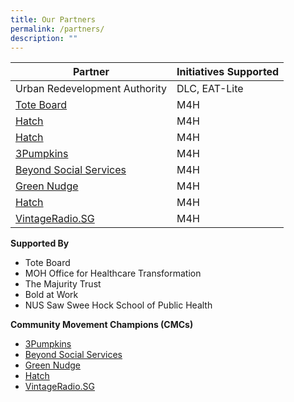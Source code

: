 ```yaml
---
title: Our Partners
permalink: /partners/
description: ""
---
```

| Partner | Initiatives Supported |
| -------- | -------- |
| Urban Redevelopment Authority   | DLC, EAT-Lite |
| [Tote Board](https://www.toteboard.gov.sg/)| M4H |
| [Hatch](https://www.hatch.sg/)| M4H |
| [Hatch](https://www.hatch.sg/)| M4H |
| [3Pumpkins](https://www.3pumpkins.co/) | M4H |
| [Beyond Social Services](https://www.beyond.org.sg/) | M4H |
| [Green Nudge](https://www.greennudge.sg/)| M4H  |
| [Hatch](https://www.hatch.sg/)| M4H |
| [VintageRadio.SG](https://www.vintageradio.sg/#/)| M4H  |

**Supported By**
* Tote Board
* MOH Office for Healthcare Transformation
* The Majurity Trust
* Bold at Work
* NUS Saw Swee Hock School of Public Health

**Community Movement Champions (CMCs)**
* [3Pumpkins](https://www.3pumpkins.co/)
* [Beyond Social Services](https://www.beyond.org.sg/)
* [Green Nudge](https://www.greennudge.sg/)
* [Hatch](https://www.hatch.sg/)
* [VintageRadio.SG](https://www.vintageradio.sg/#/)